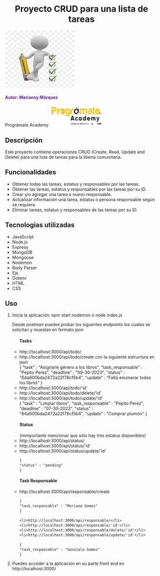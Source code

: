 <h1 align="center"> Proyecto CRUD para una lista de tareas </h1>
<img src="image/todo-list.png" alt="To Do List" width="230" height="190">

<h4 style="color: #661BBB";> Autor: Marianny Márquez </h4>
Prográmate Academy <img src="image/programate.png" alt="Logo Programate" width="180" height="70">

<h2> Descripción </h2>
Este proyecto contiene operaciones CRUD (Create, Read, Update and Delete) para una lista de tareas para la libería comunitaria.

<h2> Funcionalidades </h2>
<ul>
<li>Obtener todas las tareas, estatus y responsables por las tareas.</li>
<li>Obtener las tareas, estatus y responsables por las tareas por su ID.</li>
<li>Crear y/o agregar una tarea o nuevo responsable.</li>
<li>Actualizar información una tarea, estatus o persona responsable según se requiera.</li>
<li>Eliminar tareas, estatus y responsables de las tareas por su ID.</li>
</ul>

<h2> Tecnologías utilizadas </h2>
<ul>
<li>JavaScript</li>
<li>Node.js</li>
<li>Express</li>
<li>MongoDB</li>
<li>Mongoose</li>
<li>Nodemon</li>
<li>Body Parser</li>
<li>Ejs</li>
<li>Dotenv</li>
<li>HTML</li>
<li>CSS</li>
</ul>

<h2> Uso </h2>
<ol>
<li>Inicia la aplicación:
npm start nodemon ó 
node indes.js</li>

Desde postman puedes probar los siguentes endpoints los cuales se solicitan y muestan en formato json
<p>
  <ul> <h4>Tasks</h4>
    <li> http://localhost:3000/api/todo/ </li>
    <li> http://localhost:3000/api/todo/create con la siguiente estructura en json </li>
    {
    "task" : "Asignarle género a los libros",
    "task_responsable" : "Pepito Perez",
    "deadline" : "09-30-2023",
    "status" : "64a600bda2472a22f78cf5b4",
    "update" : "Falta enumerar todos los libros"
    }
    <li> http://localhost:3000/api/todo/'id'</li>
    <li> http://localhost:3000/api/todo/delete/'id'</li>
    <li> http://localhost:3000/api/todo/update/'id'</li>
    {
    "task" : "Limpiar libros",
    "task_responsable" : "Pepito Perez",
    "deadline" : "07-30-2023",
    "status" : "64a600bda2472a22f78cf5b4",
    "update" : "Comprar plumón"
    }
  </ul>
</p>

<p>
  <ul> <h4>Status</h4> (immportante mencionar que sólo hay tres estatus disponibles)
    <li> http://localhost:3000/api/status/</li>
    <li>http://localhost:3000/api/status/'id'</li>
    <li>http://localhost:3000/api/status/update/'id'</li>
    
    {
    "status" : "pending"
    }
    
  </ul>
</p>
<p>
  <ul> <h4>Task Responsable</h4>
    <li> http://localhost:3000/api/responsable/create</li>
    
    {
    "task_responsable" : "Mariano Gomez"
    }
    
    <li>http://localhost:3000/api/responsable/</li>
    <li>http://localhost:3000/api/responsable/'id'</li>
    <li>http://localhost:3000/api/responsable/delete/'id'</li>
    <li>http://localhost:3000/api/responsable/update/'id'</li>
    
    {
    "task_responsable" : "Gonzzalo Gomez"
    }
  
  </ul>
</p>

<li>Puedes acceder a la aplicación en su parte front end en http://localhost:3000/</li>
</ol>
